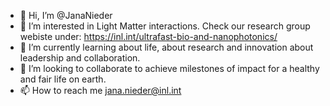 - 👋 Hi, I’m @JanaNieder
- 👀 I’m interested in Light Matter interactions. Check our research group webiste under: https://inl.int/ultrafast-bio-and-nanophotonics/
- 🌱 I’m currently learning about life, about research and innovation about leadership and collaboration.
- 💞️ I’m looking to collaborate to achieve milestones of impact for a healthy and fair life on earth.
- 📫 How to reach me jana.nieder@inl.int

<!---
JanaNieder/JanaNieder is a ✨ special ✨ repository because its `README.md` (this file) appears on your GitHub profile.
You can click the Preview link to take a look at your changes.
--->

